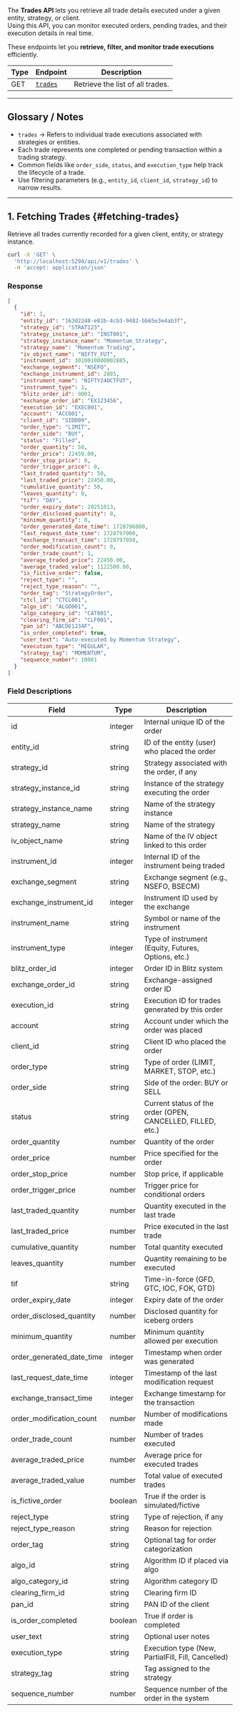 The **Trades API** lets you retrieve all trade details executed under a given entity, strategy, or client.  
Using this API, you can monitor executed orders, pending trades, and their execution details in real time.

These endpoints let you **retrieve, filter, and monitor trade executions** efficiently.

| **Type** | **Endpoint** | **Description** |
|-----------|--------------|----------------|
| GET | [`trades`](#fetching-trades) | Retrieve the list of all trades. |

---

## **Glossary / Notes**

- `trades` → Refers to individual trade executions associated with strategies or entities.  
- Each trade represents one completed or pending transaction within a trading strategy.  
- Common fields like `order_side`, `status`, and `execution_type` help track the lifecycle of a trade.  
- Use filtering parameters (e.g., `entity_id`, `client_id`, `strategy_id`) to narrow results.

---

## **1. Fetching Trades** {#fetching-trades}

Retrieve all trades currently recorded for a given client, entity, or strategy instance.

```bash
curl -X 'GET' \
  'http://localhost:5294/api/v1/trades' \
  -H 'accept: application/json'
```

### Response
```json
[
  {
    "id": 1,
    "entity_id": "163d2248-e81b-4cb3-9482-bb65e3e4ab3f",
    "strategy_id": "STRAT123",
    "strategy_instance_id": "INST001",
    "strategy_instance_name": "Momentum_Strategy",
    "strategy_name": "Momentum Trading",
    "iv_object_name": "NIFTY_FUT",
    "instrument_id": 1010010000002885,
    "exchange_segment": "NSEFO",
    "exchange_instrument_id": 2885,
    "instrument_name": "NIFTY24OCTFUT",
    "instrument_type": 1,
    "blitz_order_id": 9001,
    "exchange_order_id": "EX123456",
    "execution_id": "EXEC001",
    "account": "ACC001",
    "client_id": "SIDD09",
    "order_type": "LIMIT",
    "order_side": "BUY",
    "status": "Filled",
    "order_quantity": 50,
    "order_price": 22450.00,
    "order_stop_price": 0,
    "order_trigger_price": 0,
    "last_traded_quantity": 50,
    "last_traded_price": 22450.00,
    "cumulative_quantity": 50,
    "leaves_quantity": 0,
    "tif": "DAY",
    "order_expiry_date": 20251013,
    "order_disclosed_quantity": 0,
    "minimum_quantity": 0,
    "order_generated_date_time": 1728796800,
    "last_request_date_time": 1728797000,
    "exchange_transact_time": 1728797050,
    "order_modification_count": 0,
    "order_trade_count": 1,
    "average_traded_price": 22450.00,
    "average_traded_value": 1122500.00,
    "is_fictive_order": false,
    "reject_type": "",
    "reject_type_reason": "",
    "order_tag": "StrategyOrder",
    "ctcl_id": "CTCL001",
    "algo_id": "ALGO001",
    "algo_category_id": "CAT001",
    "clearing_firm_id": "CLF001",
    "pan_id": "ABCDE1234F",
    "is_order_completed": true,
    "user_text": "Auto-executed by Momentum Strategy",
    "execution_type": "REGULAR",
    "strategy_tag": "MOMENTUM",
    "sequence_number": 10001
  }
]
```

### Field Descriptions

| Field | Type | Description |
|-------|------|------------|
| id | integer | Internal unique ID of the order |
| entity_id | string | ID of the entity (user) who placed the order |
| strategy_id | string | Strategy associated with the order, if any |
| strategy_instance_id | string | Instance of the strategy executing the order |
| strategy_instance_name | string | Name of the strategy instance |
| strategy_name | string | Name of the strategy |
| iv_object_name | string | Name of the IV object linked to this order |
| instrument_id | integer | Internal ID of the instrument being traded |
| exchange_segment | string | Exchange segment (e.g., NSEFO, BSECM) |
| exchange_instrument_id | integer | Instrument ID used by the exchange |
| instrument_name | string | Symbol or name of the instrument |
| instrument_type | integer | Type of instrument (Equity, Futures, Options, etc.) |
| blitz_order_id | integer | Order ID in Blitz system |
| exchange_order_id | string | Exchange-assigned order ID |
| execution_id | string | Execution ID for trades generated by this order |
| account | string | Account under which the order was placed |
| client_id | string | Client ID who placed the order |
| order_type | string | Type of order (LIMIT, MARKET, STOP, etc.) |
| order_side | string | Side of the order: BUY or SELL |
| status | string | Current status of the order (OPEN, CANCELLED, FILLED, etc.) |
| order_quantity | number | Quantity of the order |
| order_price | number | Price specified for the order |
| order_stop_price | number | Stop price, if applicable |
| order_trigger_price | number | Trigger price for conditional orders |
| last_traded_quantity | number | Quantity executed in the last trade |
| last_traded_price | number | Price executed in the last trade |
| cumulative_quantity | number | Total quantity executed |
| leaves_quantity | number | Quantity remaining to be executed |
| tif | string | Time-in-force (GFD, GTC, IOC, FOK, GTD) |
| order_expiry_date | integer | Expiry date of the order |
| order_disclosed_quantity | number | Disclosed quantity for iceberg orders |
| minimum_quantity | number | Minimum quantity allowed per execution |
| order_generated_date_time | integer | Timestamp when order was generated |
| last_request_date_time | integer | Timestamp of the last modification request |
| exchange_transact_time | integer | Exchange timestamp for the transaction |
| order_modification_count | number | Number of modifications made |
| order_trade_count | number | Number of trades executed |
| average_traded_price | number | Average price for executed trades |
| average_traded_value | number | Total value of executed trades |
| is_fictive_order | boolean | True if the order is simulated/fictive |
| reject_type | string | Type of rejection, if any |
| reject_type_reason | string | Reason for rejection |
| order_tag | string | Optional tag for order categorization |
| algo_id | string | Algorithm ID if placed via algo |
| algo_category_id | string | Algorithm category ID |
| clearing_firm_id | string | Clearing firm ID |
| pan_id | string | PAN ID of the client |
| is_order_completed | boolean | True if order is completed |
| user_text | string | Optional user notes |
| execution_type | string | Execution type (New, PartialFill, Fill, Cancelled) |
| strategy_tag | string | Tag assigned to the strategy |
| sequence_number | number | Sequence number of the order in the system |
